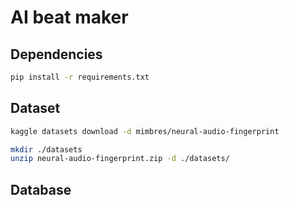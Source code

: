 # AI beat maker

## Dependencies

```bash
pip install -r requirements.txt
```

## Dataset

```bash
kaggle datasets download -d mimbres/neural-audio-fingerprint

mkdir ./datasets
unzip neural-audio-fingerprint.zip -d ./datasets/
```

## Database
